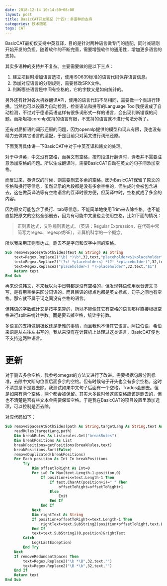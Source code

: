 ```yaml
---
date: 2018-12-14 10:14:50+08:00
layout: post
title: BasicCAT开发笔记（十四）：多语种的支持
categories: 技术随笔
tags: CAT
---
```


BasicCAT最初仅支持中英互译，目的是针对两种语言做专门的适配，同时减轻刚开始开发的负担。随着软件的不断完善，需要增强软件的通用性，增加更多语言的支持。

其实多语种的支持并不复杂。主要需要做的是以下三点：

1. 建立项目时增加语言选项，使用ISO639标准的语言代码保存语言信息。
2. 添加对应语言的分割规则，需要修改SRX文件。
3. 判断哪些语言是中间有空格的，它的字数又是如何统计的。

另外还有针对各大机器翻译API，使用的语言代码不尽相同，需要做一个表进行转换。当然也可以设置为自动检测，检查语法和拼写的Language Tool我便设成了自动检测，不过对于德语英语这样有很多词形式一样的语言，会出现判断错误的问题。而斯坦福corenlp支持的语言有限，不支持的语言就不进行句法分析了。

还有对屈折语的词形还原的问题，因为opennlp提供的模型和词典有限，我也没有精力去做其它语言的适配，于是目前只对英文进行词形还原。

下面我再具体讲一下BasicCAT中对于中英互译和韩文的处理。

对于中译英，中文没有空格，而英文有空格，按句段进行翻译时，译者并不需要注意添加空格的问题。所以生成翻译时，需要BasicCAT自动在英文的句子间添加空格。

而反过来，英译汉的时候，则需要删去多余的空格。因为BasicCAT保留了原文的空格和换行等信息，虽然显示的片段都是没有多余空格的，但生成时会被包含进去，这在做英译法等有空格语言的互译时很方便，但英译中时，空格就成了多余的内容。

因为原文可能包含了换行、tab等信息，不能简单地使用Trim来去除空格。也不能直接把原文的空格全部删去，因为有可能中文里也会使用空格，比如下面的情况：

>正则表达式，又称规则表达式。（英语：Regular Expression，在代码中常简写为regex、regexp或RE），计算机科学的一个概念。

所以我采用正则表达式，删去不是字母和汉字中间的空格。

```vb
Sub removeSpacesAtBothSides(text As String) As String
	text=Regex.Replace2("\b( *)\b",32,text,"placeholder<$1>placeholder")
	text=Regex.Replace2("(?<! *placeholder<) *(?! *>placeholder)",32,text,"")
	text=Regex.Replace2("placeholder<( *)>placeholder",32,text,"$1")
	Return text
End Sub
```

再来说说韩文，本来我以为中日韩都是没有空格的，但发现韩语使用表音谚文书写，是有用空格来区分词语的。而且韩语的标点也都是英文标点，句子之间也有空格。那它就不属于词之间没有空格的语言。

但韩语的字数统计又是按字来算的，所以不能像其它有空格的语言那样直接根据空格进行split来统计字数。而是要去掉空格，统计字符数。

多语言的支持做到极致还是挺难的事情，而且我也不懂其它语言。阿拉伯语、希伯来语是从右往左书写的，我从来没有在计算机上处理过这类语言，BasicCAT便也不支持这两种语言。

# 更新

对于删去多余空格，我参考omegat的方法又进行了改进。需要根据句段分割标准，去除中文断句位置后面多余的空格。但有时候句子开头也会有多余空格，这时不清楚是不是要去除。我测试如果中文句子后面有一个空格，Trados会删去。但是如果有两个空格，两个都会被保留。其实大多数时候这些空格应该是删去的，但也不清楚是否有些文本会需要保留空格。于是我在BasicCAT的项目设置里添加选项，可以控制是否去除。

对应代码如下：

```vb
Sub removeSpacesAtBothSides(path As String,targetLang As String,text As String,removeRedundantSpaces As Boolean) As String
	readRules(targetLang,path)
	Dim breakRules As List=rules.Get("breakRules")
	Dim breakPositions As List
	breakPositions=getPositions(breakRules,text)
	breakPositions.Sort(False)
	removeDuplicated(breakPositions)
	For Each position As Int In breakPositions
		Try
			Dim offsetToRight As Int=0
			For i=0 To Max(text.Length-1-position,0)
				If position+i<=text.Length-1 Then
					If text.CharAt(position+i)=" " Then
						offsetToRight=offsetToRight+1
					Else
						Exit
					End If
				End If
			Next
			Dim rightText As String
			If position+offsetToRight<=text.Length-1 Then
				rightText=text.SubString2(position+offsetToRight,text.Length)
			End If
			text=text.SubString2(0,position)&rightText
		Catch
			Log(LastException)
		End Try
	Next
	If removeRedundantSpaces Then
		text=Regex.Replace2("\b *\B",32,text,"")
		text=Regex.Replace2("\B *\b",32,text,"")
	End If
	Return text
End Sub
```







